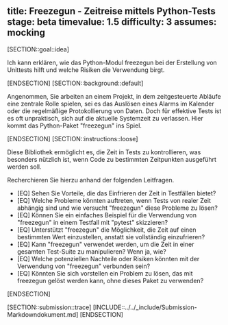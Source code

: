 title: Freezegun - Zeitreise mittels Python-Tests
stage: beta
timevalue: 1.5
difficulty: 3
assumes: mocking
---

[SECTION::goal::idea]

Ich kann erklären, wie das Python-Modul freezegun bei der Erstellung von Unittests hilft und welche
Risiken die Verwendung birgt.

[ENDSECTION]
[SECTION::background::default]

Angenommen, Sie arbeiten an einem Projekt, in dem zeitgesteuerte Abläufe eine zentrale Rolle spielen,
sei es das Auslösen eines Alarms im Kalender oder die regelmäßige Protokollierung von Daten. Doch
für effektive Tests ist es oft unpraktisch, sich auf die aktuelle Systemzeit zu verlassen. Hier
kommt das Python-Paket "freezegun" ins Spiel.

[ENDSECTION]
[SECTION::instructions::loose]

Diese Bibliothek ermöglicht es, die Zeit in Tests zu kontrollieren, was besonders nützlich ist,
wenn Code zu bestimmten Zeitpunkten ausgeführt werden soll.

Recherchieren Sie hierzu anhand der folgenden Leitfragen.

- [EQ] Sehen Sie Vorteile, die das Einfrieren der Zeit in Testfällen bietet?
- [EQ] Welche Probleme könnten auftreten, wenn Tests von realer Zeit abhängig sind und wie versucht
   "freezegun" diese Probleme zu lösen?
- [EQ] Können Sie ein einfaches Beispiel für die Verwendung von "freezegun" in einem Testfall mit
   "pytest" skizzieren?
- [EQ] Unterstützt "freezegun" die Möglichkeit, die Zeit auf einen bestimmten Wert einzustellen, anstatt
   sie vollständig einzufrieren?
- [EQ] Kann "freezegun" verwendet werden, um die Zeit in einer gesamten Test-Suite zu manipulieren? Wenn
   ja, wie?
- [EQ] Welche potenziellen Nachteile oder Risiken könnten mit der Verwendung von "freezegun" verbunden
   sein?
- [EQ] Könnten Sie sich vorstellen ein Problem zu lösen, das mit freezegun gelöst werden kann, ohne
  dieses Paket zu verwenden?

[ENDSECTION]

[SECTION::submission::trace]
[INCLUDE::../../_include/Submission-Markdowndokument.md]
[ENDSECTION]
